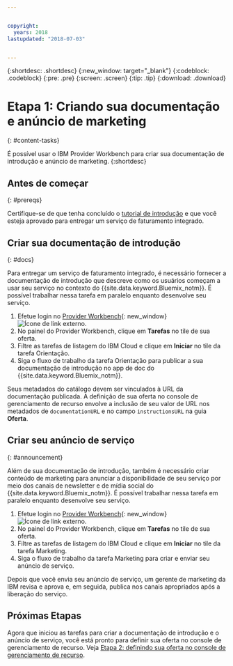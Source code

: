 ```yaml
---


copyright:
  years: 2018
lastupdated: "2018-07-03"


---
```


{:shortdesc: .shortdesc}
{:new_window: target="_blank"}
{:codeblock: .codeblock}
{:pre: .pre}
{:screen: .screen}
{:tip: .tip}
{:download: .download}

# Etapa 1: Criando sua documentação e anúncio de marketing
{: #content-tasks}

É possível usar o IBM Provider Workbench para criar sua documentação de introdução e anúncio de marketing.
{:shortdesc}

## Antes de começar
{: #prereqs}

Certifique-se de que tenha concluído o [tutorial de introdução](/docs/third-party/index.html) e que você esteja aprovado para entregar um serviço de faturamento integrado.

## Criar sua documentação de introdução
{: #docs}

Para entregar um serviço de faturamento integrado, é necessário fornecer a documentação de introdução que descreve como os usuários começam a usar seu serviço no contexto do {{site.data.keyword.Bluemix_notm}}. É possível trabalhar nessa tarefa em paralelo enquanto desenvolve seu serviço.

1. Efetue login no [Provider Workbench](https://www.ibm.com/marketplace/workbench/){: new_window} ![Ícone de link externo](../icons/launch-glyph.svg "Ícone de link externo").
2. No painel do Provider Workbench, clique em **Tarefas** no tile de sua oferta.
3. Filtre as tarefas de listagem do IBM Cloud e clique em **Iniciar** no tile da tarefa Orientação.
4. Siga o fluxo de trabalho da tarefa Orientação para publicar a sua documentação de introdução no app de doc do {{site.data.keyword.Bluemix_notm}}.

Seus metadados do catálogo devem ser vinculados à URL da documentação publicada. A definição de sua oferta no console de gerenciamento de recurso envolve a inclusão de seu valor de URL nos metadados de `documentationURL` e no campo `instructionsURL` na guia **Oferta**.

## Criar seu anúncio de serviço
{: #announcement}

Além de sua documentação de introdução, também é necessário criar conteúdo de marketing para anunciar a disponibilidade de seu serviço por meio dos canais de newsletter e de mídia social do {{site.data.keyword.Bluemix_notm}}. É possível trabalhar nessa tarefa em paralelo enquanto desenvolve seu serviço.

1. Efetue login no [Provider Workbench](https://www.ibm.com/marketplace/workbench/){: new_window} ![Ícone de link externo](../icons/launch-glyph.svg "Ícone de link externo").
2. No painel do Provider Workbench, clique em **Tarefas** no tile de sua oferta.
3. Filtre as tarefas de listagem do IBM Cloud e clique em **Iniciar** no tile da tarefa Marketing.
4. Siga o fluxo de trabalho da tarefa Marketing para criar e enviar seu anúncio de serviço.

Depois que você envia seu anúncio de serviço, um gerente de marketing da IBM revisa e aprova e, em seguida, publica nos canais apropriados após a liberação do serviço.

## Próximas Etapas

Agora que iniciou as tarefas para criar a documentação de introdução e o anúncio de serviço, você está pronto para definir sua oferta no console de gerenciamento de recurso. Veja [Etapa 2: definindo sua oferta no console de gerenciamento de recurso](/docs/third-party/cis2-rmc-define.html).
